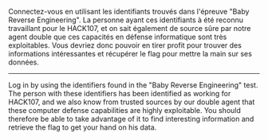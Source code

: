 Connectez-vous en utilisant les identifiants trouvés dans l'épreuve "Baby Reverse Engineering".
La personne ayant ces identifiants à été reconnu travaillant pour le HACK107, et on sait également de source sûre par notre agent double que ces capacités en défense informatique sont très exploitables.
Vous devriez donc pouvoir en tirer profit pour trouver des informations intéressantes et récupérer le flag pour mettre la main sur ses données.

-----------------------------------

Log in by using the identifiers found in the "Baby Reverse Engineering" test.
The person with these identifiers has been identified as working for HACK107, and we also know from trusted sources by our double agent that these computer defense capabilities are highly exploitable.
You should therefore be able to take advantage of it to find interesting information and retrieve the flag to get your hand on his data.
